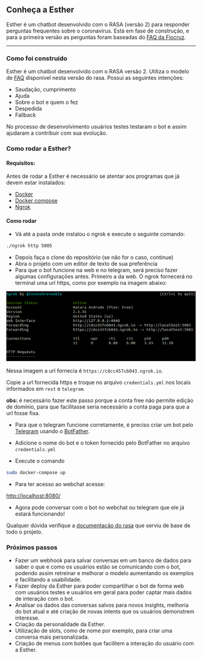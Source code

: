 ## Conheça a Esther

Esther é um chatbot desenvolvido com o RASA (versão 2) para responder perguntas frequentes sobre o coronavírus. Está em fase de construção, e para a primeira versão as perguntas foram baseadas do [FAQ da Fiocruz](https://mooc.campusvirtual.fiocruz.br/rea/coronavirus/faq.html).


__________________________


### Como foi construído

Esther é um chatbot desenvolvido com o RASA versão 2. Utiliza o modelo de [FAQ](https://rasa.com/docs/rasa/chitchat-faqs/) disponível nesta versão do rasa. Possui as seguintes intenções:
- Saudação, cumprimento
- Ajuda 
- Sobre o bot e quem o fez
- Despedida
- Fallback

No processo de desenvolvimento usuários testes testaram o bot e assim ajudaram a contribuir com sua evolução.

### Como rodar a Esther?

#### Requisitos:

Antes de rodar a Esther é necessário se atentar aos programas que já devem estar instalados:

- [Docker](https://docs.docker.com/engine/install/ubuntu/)
- [Docker compose](https://docs.docker.com/compose/install/)
- [Ngrok](https://ngrok.com/download)


#### Como rodar

- Vá até a pasta onde instalou o ngrok e execute o seguinte comando:

```bash
./ngrok http 5005
```

- Depois faça o clone do repositório (se não for o caso, continue)
- Abra o projeto com um editor de texto de sua preferência
- Para que o bot funcione na web e no telegram, será preciso fazer algumas configurações antes.
Primeiro a da web. O ngrok fornecerá no terminal uma url https, como por exemplo na imagem abaixo:

![ngrok terminal](img/ngrok.png)

Nessa imagem a url fornecia é `https://c8cc457cb043.ngrok.io`. 

Copie a url fornecida https e troque no arquivo `credentials.yml` nos locais informados em `rest` e `telegram`.

**obs:** é necessário fazer este passo porque a conta free não permite edição de domínio, para que facilitasse seria necessário a conta paga para que a url fosse fixa.

- Para que o telegram funcione corretamente, é preciso criar um bot pelo [Telegram](https://rasa.com/docs/rasa/connectors/telegram/) usando o [BotFather](https://t.me/botfather).
- Adicione o nome do bot e o token fornecido pelo BotFather no arquivo `credentials.yml`

- Execute o comando 

```bash
sudo docker-compose up
```


- Para ter acesso ao webchat acesse:

[http://localhost:8080/](http://localhost:8080/)

- Agora pode conversar com o bot no webchat ou telegram que ele já estará funcionando!

Qualquer dúvida verifique a [documentação do rasa](https://rasa.com/docs/rasa/) que serviu de base de todo o projeto.


### Próximos passos

- Fazer um webhook para salvar conversas em um banco de dados para saber o que e como os usuários estão se comunicando com o bot, podendo assim retreinar e melhorar o modelo aumentando os exemplos e facilitando a usabilidade.
- Fazer deploy da Esther para poder compartilhar o bot de forma web com usuários testes e usuários em geral para poder captar mais dados de interação com o bot. 
- Analisar os dados das conversas salvos para novos insights, melhoria do bot atual e até criação de novas intents que os usuários demonstrem interesse.
- Criação da personalidade da Esther.
- Utilização de slots, como de nome por exemplo, para criar uma conversa mais personalizada.
- Criação de menus com botões que facilitem a interação do usuário com a Esther.
